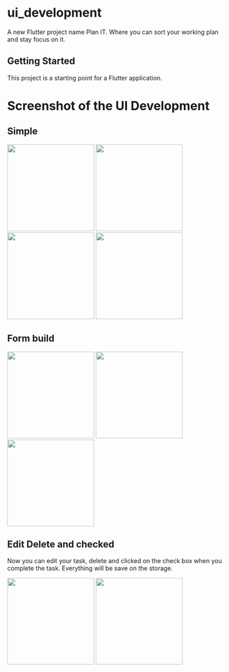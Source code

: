 # ui_development

A new Flutter project name Plan IT. Where you can sort your working plan and stay focus on it.

## Getting Started

This project is a starting point for a Flutter application.

# Screenshot of the UI Development

  ## Simple
  <img src="https://github.com/Rayhan-Pervej/CSE464_Mobile_App/assets/103215390/889c09dd-4529-4a37-b2b2-5fa48e0c2658" width="200" />
  <img src="https://github.com/Rayhan-Pervej/CSE464_Mobile_App/assets/103215390/6be545e5-5bb5-406a-a009-fc40737c125d" width="200" />
  <img src="https://github.com/Rayhan-Pervej/CSE464_Mobile_App/assets/103215390/b360e4f7-1283-4972-8917-4801cb279af2" width="200" />
  <img src="https://github.com/Rayhan-Pervej/CSE464_Mobile_App/assets/103215390/ca1ea653-2b0c-41b7-ad8f-3473be611bb5" width="200" />
  
  ## Form build
  <img src="https://github.com/Rayhan-Pervej/CSE464_Mobile_App/assets/103215390/424cf6cc-07b8-4a61-a403-15b3745e106c" width="200" />
  <img src="https://github.com/Rayhan-Pervej/CSE464_Mobile_App/assets/103215390/ad4b46ae-556c-4ac1-8877-1c4b4bfdaac0" width="200" />
  <img src="https://github.com/Rayhan-Pervej/CSE464_Mobile_App/assets/103215390/296c1820-b114-4b53-be63-d8124630e9b5" width="200" />

  ## Edit Delete and checked
  Now you can edit your task, delete and clicked on the check box when you complete the task. 
  Everything will be save on the storage.

  <img src="https://github.com/Rayhan-Pervej/CSE464_Mobile_App/assets/103215390/ca1e2882-9016-4c74-97dc-c12552ab814b" width="200" />
  <img src="https://github.com/Rayhan-Pervej/CSE464_Mobile_App/assets/103215390/de61a720-4004-4b0b-8d25-c92951af1e54" width="200" />
